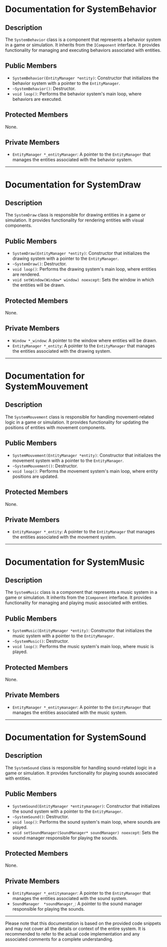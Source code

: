 # Documentation for SystemBehavior

## Description
The `SystemBehavior` class is a component that represents a behavior system in a game or simulation. It inherits from the `IComponent` interface. It provides functionality for managing and executing behaviors associated with entities.

## Public Members
- `SystemBehavior(EntityManager *entity)`: Constructor that initializes the behavior system with a pointer to the `EntityManager`.
- `~SystemBehavior()`: Destructor.
- `void loop()`: Performs the behavior system's main loop, where behaviors are executed.

## Protected Members
None.

## Private Members
- `EntityManager *_entityManager`: A pointer to the `EntityManager` that manages the entities associated with the behavior system.

---

# Documentation for SystemDraw

## Description
The `SystemDraw` class is responsible for drawing entities in a game or simulation. It provides functionality for rendering entities with visual components.

## Public Members
- `SystemDraw(EntityManager *entity)`: Constructor that initializes the drawing system with a pointer to the `EntityManager`.
- `~SystemDraw()`: Destructor.
- `void loop()`: Performs the drawing system's main loop, where entities are rendered.
- `void setWindow(Window* window) noexcept`: Sets the window in which the entities will be drawn.

## Protected Members
None.

## Private Members
- `Window *_window`: A pointer to the window where entities will be drawn.
- `EntityManager *_entity`: A pointer to the `EntityManager` that manages the entities associated with the drawing system.

---

# Documentation for SystemMouvement

## Description
The `SystemMouvement` class is responsible for handling movement-related logic in a game or simulation. It provides functionality for updating the positions of entities with movement components.

## Public Members
- `SystemMouvement(EntityManager *entity)`: Constructor that initializes the movement system with a pointer to the `EntityManager`.
- `~SystemMouvement()`: Destructor.
- `void loop()`: Performs the movement system's main loop, where entity positions are updated.

## Protected Members
None.

## Private Members
- `EntityManager *_entity`: A pointer to the `EntityManager` that manages the entities associated with the movement system.

---

# Documentation for SystemMusic

## Description
The `SystemMusic` class is a component that represents a music system in a game or simulation. It inherits from the `IComponent` interface. It provides functionality for managing and playing music associated with entities.

## Public Members
- `SystemMusic(EntityManager *entity)`: Constructor that initializes the music system with a pointer to the `EntityManager`.
- `~SystemMusic()`: Destructor.
- `void loop()`: Performs the music system's main loop, where music is played.

## Protected Members
None.

## Private Members
- `EntityManager *_entitymanager`: A pointer to the `EntityManager` that manages the entities associated with the music system.

---

# Documentation for SystemSound

## Description
The `SystemSound` class is responsible for handling sound-related logic in a game or simulation. It provides functionality for playing sounds associated with entities.

## Public Members
- `SystemSound(EntityManager *entitymanager)`: Constructor that initializes the sound system with a pointer to the `EntityManager`.
- `~SystemSound()`: Destructor.
- `void loop()`: Performs the sound system's main loop, where sounds are played.
- `void setSoundManager(SoundManager* soundManager) noexcept`: Sets the sound manager responsible for playing the sounds.

## Protected Members
None.

## Private Members
- `EntityManager *_entitymanager`: A pointer to the `EntityManager` that manages the entities associated with the sound system.
- `SoundManager  *soundManager_`: A pointer to the sound manager responsible for playing the sounds.

---

Please note that this documentation is based on the provided code snippets and may not cover all the details or context of the entire system. It is recommended to refer to the actual code implementation and any associated comments for a complete understanding.